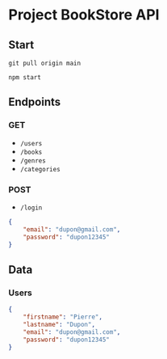 # Project BookStore API

## Start

`git pull origin main`

`npm start`

## Endpoints

### GET

- `/users`
- `/books`
- `/genres`
- `/categories`

### POST

- `/login`
```json
{
	"email": "dupon@gmail.com",
	"password": "dupon12345"
}
```

## Data

### Users

```json
{
	"firstname": "Pierre",
	"lastname": "Dupon",
	"email": "dupon@gmail.com",
	"password": "dupon12345"
}
```